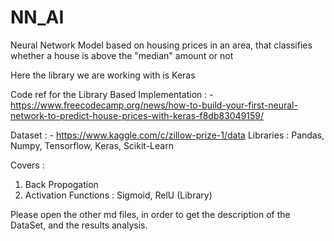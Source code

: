 # NN_AI

Neural Network Model based on housing prices in an area, that classifies whether a house is above the "median" amount or not

Here the library we are working with is Keras

Code ref for the Library
Based Implementation : - https://www.freecodecamp.org/news/how-to-build-your-first-neural-network-to-predict-house-prices-with-keras-f8db83049159/

Dataset : - https://www.kaggle.com/c/zillow-prize-1/data
Libraries : Pandas, Numpy, Tensorflow, Keras, Scikit-Learn

Covers : 
1) Back Propogation
2) Activation Functions : Sigmoid, RelU (Library)

Please open the other md files, in order to get the description of the DataSet, and the results analysis.







